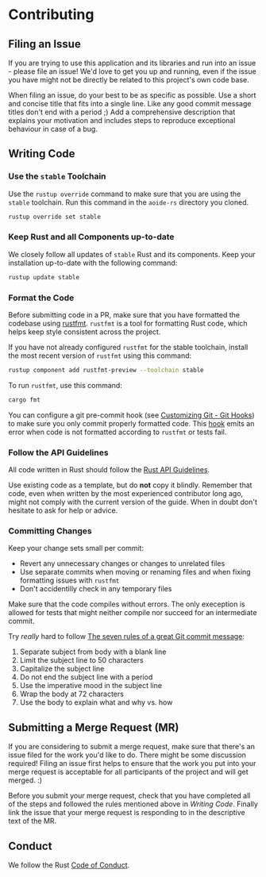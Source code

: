# Contributing

## Filing an Issue

If you are trying to use this application and its libraries and run into an
issue - please file an issue! We'd love to get you up and running, even if the
issue you have might not be directly be related to this project's own code base.

When filing an issue, do your best to be as specific as possible. Use a short
and concise title that fits into a single line. Like any good commit message
titles don't end with a period ;) Add a comprehensive description that explains
your motivation and includes steps to reproduce exceptional behaviour in case
of a bug.

## Writing Code

### Use the `stable` Toolchain

Use the `rustup override` command to make sure that you are using the `stable`
toolchain. Run this command in the `aoide-rs` directory you cloned.

```sh
rustup override set stable
```

### Keep Rust and all Components up-to-date

We closely follow all updates of `stable` Rust and its components. Keep your installation up-to-date with the
following command:

```sh
rustup update stable
```

### Format the Code

Before submitting code in a PR, make sure that you have formatted the codebase using
[rustfmt](rustfmt). `rustfmt` is a tool for formatting Rust code, which helps keep style
consistent across the project.

If you have not already configured `rustfmt` for the stable toolchain, install the most recent
version of `rustfmt` using this command:

```sh
rustup component add rustfmt-preview --toolchain stable
```

To run `rustfmt`, use this command:

```sh
cargo fmt
```

You can configure a git pre-commit hook (see [Customizing Git - Git Hooks](githooks))
to make sure you only commit properly formatted code. This [hook](hook) emits an
error when code is not formatted according to `rustfmt` or tests fail.

[rustfmt]: https://github.com/rust-lang-nursery/rustfmt/
[githooks]: https://git-scm.com/book/en/v2/Customizing-Git-Git-Hooks
[hook]: https://gist.github.com/zofrex/4a5084c49e4aadd0a3fa0edda14b1fa8

### Follow the API Guidelines

All code written in Rust should follow the [Rust API Guidelines].

Use existing code as a template, but do **not** copy it blindly. Remember
that code, even when written by the most experienced contributor long ago,
might not comply with the current version of the guide. When in doubt
don't hesitate to ask for help or advice.

[Rust API Guidelines]: https://rust-lang-nursery.github.io/api-guidelines/

### Committing Changes

Keep your change sets small per commit:
* Revert any unnecessary changes or changes to unrelated files
* Use separate commits when moving or renaming files and when fixing formatting issues with `rustfmt`
* Don't accidentilly check in any temporary files

Make sure that the code compiles without errors. The only exeception is allowed for tests that might neither compile
nor succeed for an intermediate commit.

Try *really* hard to follow [The seven rules of a great Git commit message]:

1. Separate subject from body with a blank line
2. Limit the subject line to 50 characters
3. Capitalize the subject line
4. Do not end the subject line with a period
5. Use the imperative mood in the subject line
6. Wrap the body at 72 characters
7. Use the body to explain what and why vs. how

[The seven rules of a great Git commit message]: https://chris.beams.io/posts/git-commit/

## Submitting a Merge Request (MR)

If you are considering to submit a merge request, make sure that there's an issue
filed for the work you'd like to do. There might be some discussion required!
Filing an issue first helps to ensure that the work you put into your merge
request is acceptable for all participants of the project and will get merged. :)

Before you submit your merge request, check that you have completed all of the
steps and followed the rules mentioned above in *Writing Code*. Finally link
the issue that your merge request is responding to in the descriptive text of
the MR.

## Conduct

We follow the Rust [Code of Conduct].

[Code of Conduct]: https://www.rust-lang.org/conduct.html

